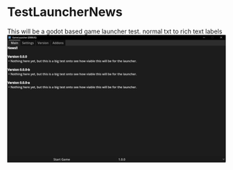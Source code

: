 # TestLauncherNews
This will be a godot based game launcher test. normal txt to rich text labels
![Alt text](test1.png)